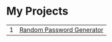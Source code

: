 # My Projects

|||
| --- | --- |
| 1      | [Random Password Generator](https://github.com/caiqueazzari/projects/blob/main/code/python/crypto.py) |
